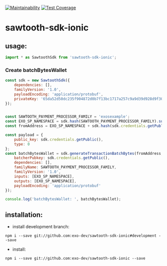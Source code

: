 [![Maintainability](https://api.codeclimate.com/v1/badges/652d82813e5fc649f85f/maintainability)](https://codeclimate.com/github/exo-dev/sawtooth-sdk-ionic/maintainability)
[![Test Coverage](https://api.codeclimate.com/v1/badges/652d82813e5fc649f85f/test_coverage)](https://codeclimate.com/github/exo-dev/sawtooth-sdk-ionic/test_coverage)
# sawtooth-sdk-ionic

## usage:

```javascript
import * as SawtoothSdk from 'sawtooth-sdk-ionic';
```

### Create batchBytesWallet
```javascript
const sdk = new SawtoothSdk({
    dependencies: [],
    familyVersion: '1.0',
    payloadEncoding: 'application/protobuf',
    privateKey: '65da52d50dc235f904872d0b7f13bc1717a257c9a9d39d928d9f30e1db1b27bd'//optional
});


const SAWTOOTH_PAYMENT_PROCESSOR_FAMILY = 'exosexample';
const EXO_SP_NAMESPACE = sdk.hash(SAWTOOTH_PAYMENT_PROCESSOR_FAMILY).substring(0, 6);
const fromAddress = EXO_SP_NAMESPACE + sdk.hash(sdk.credentials.getPublic()).slice(0, 64);

const payload = {
    public_key: sdk.credentials.getPublic(),
    type: 0
};
const batchBytesWallet = sdk.generateTransactionBatchBytes(fromAddress, payload, {
    batcherPubkey: sdk.credentials.getPublic(),
    dependencies: [],
    familyName: SAWTOOTH_PAYMENT_PROCESSOR_FAMILY,
    familyVersion: '1.0',
    inputs: [EXO_SP_NAMESPACE],
    outputs: [EXO_SP_NAMESPACE],
    payloadEncoding: 'application/protobuf'
});

console.log('batchBytesWallet: ', batchBytesWallet);

```
## installation:

* install development branch:
```
npm i --save git://github.com:exo-dev/sawtooth-sdk-ionic#development --save
```
* install:
```
npm i --save git://github.com:exo-dev/sawtooth-sdk-ionic --save
```
